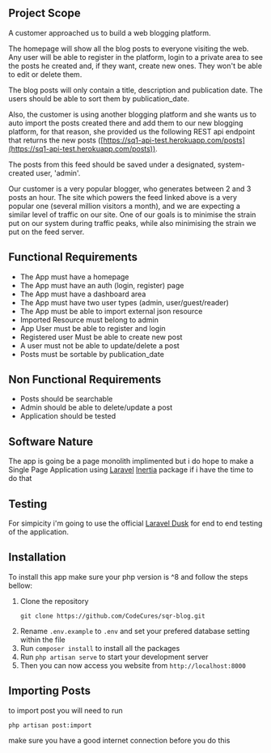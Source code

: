 ## Project Scope

A customer approached us to build a web blogging platform.

The homepage will show all the blog posts to everyone visiting the web. Any user will be able to register in the platform, login to a private area to see the posts he created and, if they want, create new ones. They won't be able to edit or delete them.

The blog posts will only contain a title, description and publication date. The users should be able to sort them by publication_date.

Also, the customer is using another blogging platform and she wants us to auto import the posts created there and add them to our new blogging platform, for that reason, she provided us the following REST api endpoint that returns the new posts ([https://sq1-api-test.herokuapp.com/posts](https://sq1-api-test.herokuapp.com/posts)). 

The posts from this feed should be saved under a designated, system-created user, 'admin'.

Our customer is a very popular blogger, who generates between 2 and 3 posts an hour. The site which powers the feed linked above is a very popular one (several million visitors a month), and we are expecting a similar level of traffic on our site. One of our goals is to minimise the strain put on our system during traffic peaks, while also minimising the strain we put on the feed server.

## Functional Requirements

- The App must have a homepage
- The App must have an auth (login, register) page
- The App must have a dashboard area
- The App must have two user types (admin, user/guest/reader)
- The App must be able to import external json resource
- Imported Resource must belong to admin
- App User must be able to register and login
- Registered user Must be able to create new post
- A user must not be able to update/delete a post
- Posts must be sortable by publication_date

## Non Functional Requirements

- Posts should be searchable
- Admin should be able to delete/update a post
- Application should be tested

## Software Nature
The app is going be a page monolith implimented but i do hope to make a Single Page Application using [Laravel](https://laravel.com/) [Inertia](https://inertiajs.com) package if i have the time to do that



## Testing
For simpicity i'm going to use the official [Laravel Dusk](https://laravel.com/docs/8.x/dusk) for end to end testing of the application.

## Installation
To install this app make sure your php version is ^8 and follow the steps bellow:

1. Clone the repository
    ```
    git clone https://github.com/CodeCures/sqr-blog.git
    ```
2. Rename ``` .env.example ``` to ``` .env ``` and set your prefered database setting within the file
3. Run ``` composer install ``` to install all the packages
4. Run ``` php artisan serve ``` to start your development server
5. Then you can now access you website from ``` http://localhost:8000 ```

## Importing Posts
to import post you will need to run 
```
php artisan post:import
```
make sure you have a good internet connection before you do this

